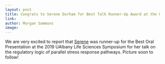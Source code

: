 ```yaml
---
layout: post
title: Congrats to Serene Durham for Best Talk Runner-Up Award at the UAlbany Life Sciences Research Symposium
link: 
author: Morgan Sammons
image: 
---
```


We are very excited to report that [Serene](/team/serene-durham/) was runner-up for the Best Oral Presentation at the 2019 UAlbany Life Sciences Symposium for her talk on the regulatory logic of parallel stress response pathways. Picture soon to follow! 